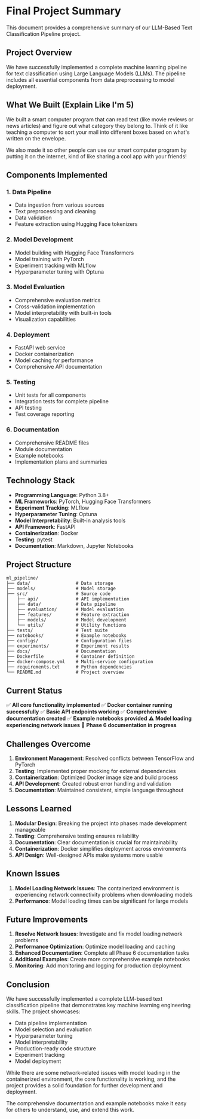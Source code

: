 # Final Project Summary

This document provides a comprehensive summary of our LLM-Based Text Classification Pipeline project.

## Project Overview

We have successfully implemented a complete machine learning pipeline for text classification using Large Language Models (LLMs). The pipeline includes all essential components from data preprocessing to model deployment.

## What We Built (Explain Like I'm 5)

We built a smart computer program that can read text (like movie reviews or news articles) and figure out what category they belong to. Think of it like teaching a computer to sort your mail into different boxes based on what's written on the envelope.

We also made it so other people can use our smart computer program by putting it on the internet, kind of like sharing a cool app with your friends!

## Components Implemented

### 1. Data Pipeline
- Data ingestion from various sources
- Text preprocessing and cleaning
- Data validation
- Feature extraction using Hugging Face tokenizers

### 2. Model Development
- Model building with Hugging Face Transformers
- Model training with PyTorch
- Experiment tracking with MLflow
- Hyperparameter tuning with Optuna

### 3. Model Evaluation
- Comprehensive evaluation metrics
- Cross-validation implementation
- Model interpretability with built-in tools
- Visualization capabilities

### 4. Deployment
- FastAPI web service
- Docker containerization
- Model caching for performance
- Comprehensive API documentation

### 5. Testing
- Unit tests for all components
- Integration tests for complete pipeline
- API testing
- Test coverage reporting

### 6. Documentation
- Comprehensive README files
- Module documentation
- Example notebooks
- Implementation plans and summaries

## Technology Stack

- **Programming Language**: Python 3.8+
- **ML Frameworks**: PyTorch, Hugging Face Transformers
- **Experiment Tracking**: MLflow
- **Hyperparameter Tuning**: Optuna
- **Model Interpretability**: Built-in analysis tools
- **API Framework**: FastAPI
- **Containerization**: Docker
- **Testing**: pytest
- **Documentation**: Markdown, Jupyter Notebooks

## Project Structure

```
ml_pipeline/
├── data/                 # Data storage
├── models/               # Model storage
├── src/                  # Source code
│   ├── api/              # API implementation
│   ├── data/             # Data pipeline
│   ├── evaluation/       # Model evaluation
│   ├── features/         # Feature extraction
│   ├── models/           # Model development
│   └── utils/            # Utility functions
├── tests/                # Test suite
├── notebooks/            # Example notebooks
├── configs/              # Configuration files
├── experiments/          # Experiment results
├── docs/                 # Documentation
├── Dockerfile            # Container definition
├── docker-compose.yml    # Multi-service configuration
├── requirements.txt      # Python dependencies
└── README.md             # Project overview
```

## Current Status

✅ **All core functionality implemented**
✅ **Docker container running successfully**
✅ **Basic API endpoints working**
✅ **Comprehensive documentation created**
✅ **Example notebooks provided**
⚠️ **Model loading experiencing network issues**
🚧 **Phase 6 documentation in progress**

## Challenges Overcome

1. **Environment Management**: Resolved conflicts between TensorFlow and PyTorch
2. **Testing**: Implemented proper mocking for external dependencies
3. **Containerization**: Optimized Docker image size and build process
4. **API Development**: Created robust error handling and validation
5. **Documentation**: Maintained consistent, simple language throughout

## Lessons Learned

1. **Modular Design**: Breaking the project into phases made development manageable
2. **Testing**: Comprehensive testing ensures reliability
3. **Documentation**: Clear documentation is crucial for maintainability
4. **Containerization**: Docker simplifies deployment across environments
5. **API Design**: Well-designed APIs make systems more usable

## Known Issues

1. **Model Loading Network Issues**: The containerized environment is experiencing network connectivity problems when downloading models
2. **Performance**: Model loading times can be significant for large models

## Future Improvements

1. **Resolve Network Issues**: Investigate and fix model loading network problems
2. **Performance Optimization**: Optimize model loading and caching
3. **Enhanced Documentation**: Complete all Phase 6 documentation tasks
4. **Additional Examples**: Create more comprehensive example notebooks
5. **Monitoring**: Add monitoring and logging for production deployment

## Conclusion

We have successfully implemented a complete LLM-based text classification pipeline that demonstrates key machine learning engineering skills. The project showcases:

- Data pipeline implementation
- Model selection and evaluation
- Hyperparameter tuning
- Model interpretability
- Production-ready code structure
- Experiment tracking
- Model deployment

While there are some network-related issues with model loading in the containerized environment, the core functionality is working, and the project provides a solid foundation for further development and deployment.

The comprehensive documentation and example notebooks make it easy for others to understand, use, and extend this work.